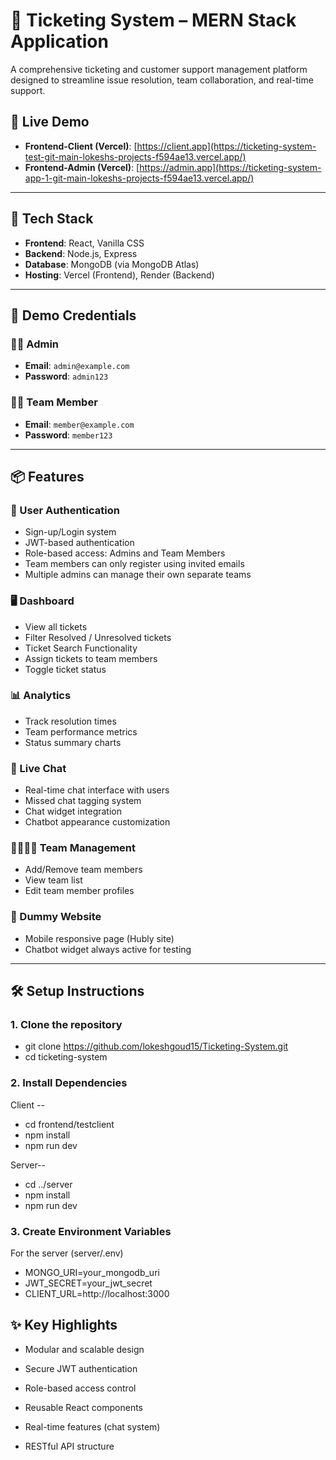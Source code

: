 # 🎫 Ticketing System – MERN Stack Application

A comprehensive ticketing and customer support management platform designed to streamline issue resolution, team collaboration, and real-time support.

## 🚀 Live Demo

- **Frontend-Client (Vercel)**: [https://client.app](https://ticketing-system-test-git-main-lokeshs-projects-f594ae13.vercel.app/)
- **Frontend-Admin (Vercel)**: [https://admin.app](https://ticketing-system-app-1-git-main-lokeshs-projects-f594ae13.vercel.app/)




---

## 🧰 Tech Stack

- **Frontend**: React, Vanilla CSS
- **Backend**: Node.js, Express
- **Database**: MongoDB (via MongoDB Atlas)
- **Hosting**: Vercel (Frontend), Render (Backend)

---

## 🔐 Demo Credentials

### 🧑‍💼 Admin
- **Email**: `admin@example.com`
- **Password**: `admin123`

### 👨‍💻 Team Member
- **Email**: `member@example.com`
- **Password**: `member123`


---

## 📦 Features

### 👥 User Authentication
- Sign-up/Login system
- JWT-based authentication
- Role-based access: Admins and Team Members
- Team members can only register using invited emails
- Multiple admins can manage their own separate teams

### 🖥 Dashboard
- View all tickets
- Filter Resolved / Unresolved tickets
- Ticket Search Functionality
- Assign tickets to team members
- Toggle ticket status

### 📊 Analytics
- Track resolution times
- Team performance metrics
- Status summary charts

### 💬 Live Chat
- Real-time chat interface with users
- Missed chat tagging system
- Chat widget integration
- Chatbot appearance customization

### 👨‍👩‍👧‍👦 Team Management
- Add/Remove team members
- View team list
- Edit team member profiles

### 🧪 Dummy Website
- Mobile responsive page (Hubly site)
- Chatbot widget always active for testing

---

## 🛠 Setup Instructions

### 1. Clone the repository


- git clone https://github.com/lokeshgoud15/Ticketing-System.git
- cd ticketing-system

### 2. Install Dependencies

Client --
- cd frontend/testclient
- npm install
- npm run dev

Server--
- cd ../server
- npm install
- npm run dev


### 3. Create Environment Variables
For the server (server/.env)

- MONGO_URI=your_mongodb_uri
- JWT_SECRET=your_jwt_secret
- CLIENT_URL=http://localhost:3000


## ✨ Key Highlights
- Modular and scalable design

- Secure JWT authentication

- Role-based access control

- Reusable React components

- Real-time features (chat system)

- RESTful API structure
